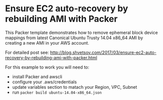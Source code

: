 # Ensure EC2 auto-recovery by rebuilding AMI with Packer

This Packer template demonstrates how to remove ephemeral block device mappings from latest Canonical Ubuntu Trusty 14.04 x86_64 AMI by creating a new AMI in your AWS account.

For detailed post see: http://blog.shvetsov.com/2017/03/ensure-ec2-auto-recovery-by-rebuilding-ami-with-packer.html

For this example to work you will need to:
- install Packer and awscli
- configure your .aws/credentials
- update variables section to matach your Region, VPC, Subnet
- run `packer build ubuntu-14.04-x86_64.json`
